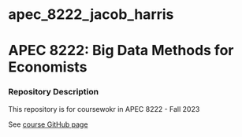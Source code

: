 # apec_8222_jacob_harris

# APEC 8222: Big Data Methods for Economists

### Repository Description

This repository is for coursewokr in APEC 8222 - Fall 2023

See [course GitHub page](https://github.com/jandrewjohnson/apec_8222_2023_fall)

